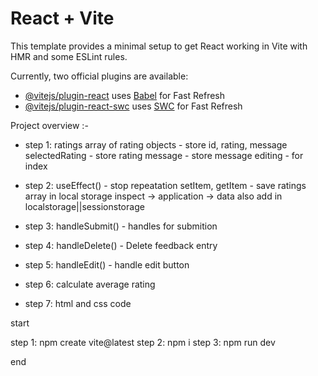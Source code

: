 # React + Vite

This template provides a minimal setup to get React working in Vite with HMR and some ESLint rules.

Currently, two official plugins are available:

- [@vitejs/plugin-react](https://github.com/vitejs/vite-plugin-react/blob/main/packages/plugin-react/README.md) uses [Babel](https://babeljs.io/) for Fast Refresh
- [@vitejs/plugin-react-swc](https://github.com/vitejs/vite-plugin-react-swc) uses [SWC](https://swc.rs/) for Fast Refresh

Project overview :-

-  step 1: 
        ratings array of rating objects   -   store id, rating, message
        selectedRating                    -   store rating
        message                           -   store message
        editing                           -   for index

-    step 2: 
        useEffect()              -   stop repeatation
        setItem, getItem         -   save ratings array in local storage
        inspect ->  application ->  data
        also add in localstorage||sessionstorage

-    step 3: handleSubmit()  -   handles for submition

-    step 4: handleDelete()  -   Delete feedback entry

-    step 5: handleEdit()    -   handle edit button

-    step 6: calculate average rating

-    step 7: html and css code

start 

step 1: npm create vite@latest
step 2: npm i
step 3: npm run dev

end
